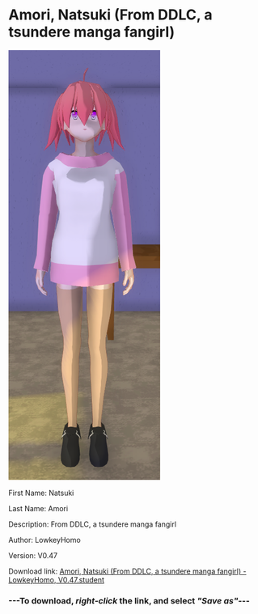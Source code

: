 # Amori, Natsuki (From DDLC, a tsundere manga fangirl)

<img src = "https://raw.githubusercontent.com/Arbiter1223/Daigaku-Gurashi-Custom-Students/master/Students/Files/Amori%2C%20Natsuki%20(From%20DDLC%2C%20a%20tsundere%20manga%20fangirl).png">

First Name: Natsuki

Last Name: Amori

Description: From DDLC, a tsundere manga fangirl

Author: LowkeyHomo

Version: V0.47

Download link: <a href="https://raw.githubusercontent.com/Arbiter1223/Daigaku-Gurashi-Custom-Students/master/Students/Files/Amori%2C%20Natsuki%20(From%20DDLC%2C%20a%20tsundere%20manga%20fangirl)%20-%20LowkeyHomo%2C%20V0.47.student">Amori, Natsuki (From DDLC, a tsundere manga fangirl) - LowkeyHomo, V0.47.student</a>

### ---**To download, _right-click_ the link, and select _"Save as"_**---
